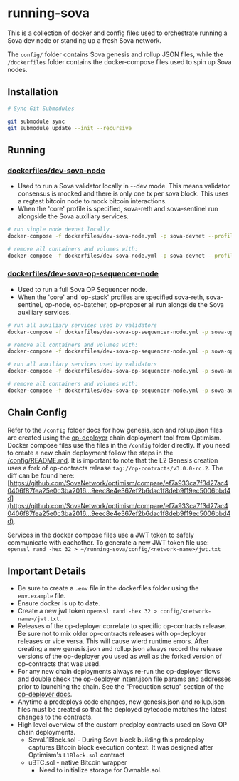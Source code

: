 # running-sova

This is a collection of docker and config files used to orchestrate running a Sova dev node or standing up a fresh Sova network.

The `config/` folder contains Sova genesis and rollup JSON files, while the `/dockerfiles` folder contains the docker-compose files used to spin up Sova nodes.

## Installation

```bash
# Sync Git Submodules

git submodule sync
git submodule update --init --recursive
```

## Running

### [dockerfiles/dev-sova-node](./dockerfiles/dev-sova-node.yml)
- Used to run a Sova validator locally in --dev mode. This means validator consensus is mocked and there is only one tx per sova block. This uses a regtest bitcoin node to mock bitcoin interactions.
- When the 'core' profile is specified, sova-reth and sova-sentinel run alongside the Sova auxiliary services.

```bash
# run single node devnet locally
docker-compose -f dockerfiles/dev-sova-node.yml -p sova-devnet --profile core up --build -d

# remove all containers and volumes with:
docker-compose -f dockerfiles/dev-sova-node.yml -p sova-devnet --profile core down -v --rmi all
```

### [dockerfiles/dev-sova-op-sequencer-node](./dockerfiles/dev-sova-op-sequencer-node.yml)
- Used to run a full Sova OP Sequencer node.
- When the 'core' and 'op-stack' profiles are specified sova-reth, sova-sentinel, op-node, op-batcher, op-proposer all run alongside the Sova auxiliary services.

```bash
# run all auxiliary services used by validators
docker-compose -f dockerfiles/dev-sova-op-sequencer-node.yml -p sova-op-testnet --profile core --profile op-stack up --build -d

# remove all containers and volumes with:
docker-compose -f dockerfiles/dev-sova-op-sequencer-node.yml -p sova-op-testnet --profile core --profile op-stack down -v --rmi all
```

```bash
# run all auxiliary services used by validators
docker-compose -f dockerfiles/dev-sova-op-sequencer-node.yml -p sova-aux-services up --build -d

# remove all containers and volumes with:
docker-compose -f dockerfiles/dev-sova-op-sequencer-node.yml -p sova-aux-services down -v --rmi all
```

## Chain Config

Refer to the `/config` folder docs for how genesis.json and rollup.json files are created using the [op-deployer](https://docs.optimism.io/operators/chain-operators/tools/op-deployer) chain deployment tool from Optimism. Docker compose files use the files in the `/config` folder directly. If you need to create a new chain deployment follow the steps in the [/config/README.md](/config/README.md). It is important to note that the L2 Genesis creation uses a fork of op-contracts release `tag://op-contracts/v3.0.0-rc.2`. The diff can be found here: [https://github.com/SovaNetwork/optimism/compare/ef7a933ca7f3d27ac40406f87fea25e0c3ba2016...9eec8e4e367ef2b6dac1f8deb9f19ec5006bbd4d](https://github.com/SovaNetwork/optimism/compare/ef7a933ca7f3d27ac40406f87fea25e0c3ba2016...9eec8e4e367ef2b6dac1f8deb9f19ec5006bbd4d).

Services in the docker compose files use a JWT token to safely communicate with eachother. To generate a new JWT token file use: `openssl rand -hex 32 > ~/running-sova/config/<network-name>/jwt.txt`

## Important Details

- Be sure to create a `.env` file in the dockerfiles folder using the `env.example` file.
- Ensure docker is up to date.
- Create a new jwt token `openssl rand -hex 32 > config/<network-name>/jwt.txt`.
- Releases of the op-deployer correlate to specific op-contracts release. Be sure not to mix older op-contracts releases with op-deployer releases or vice versa. This will cause wierd runtime errors. After creating a new genesis.json and rollup.json always record the release versions of the op-deployer you used as well as the forked version of op-contracts that was used. 
- For any new chain deployments always re-run the op-deployer flows and double check the op-deployer intent.json file params and addresses prior to launching the chain. See the "Production setup" section of the [op-deployer docs](https://docs.optimism.io/operators/chain-operators/tools/op-deployer#deployment-usage).
- Anytime a predeploys code changes, new genesis.json and rollup.json files must be created so that the deployed bytecode matches the latest changes to the contracts.
- High level overview of the custom predploy contracts used on Sova OP chain deployments.
    - SovaL1Block.sol - During Sova block building this predeploy captures Bitcoin block execution context. It was designed after Optimism's `L1Block.sol` contract
    - uBTC.sol - native Bitcoin wrapper
        - Need to initialize storage for Ownable.sol.
